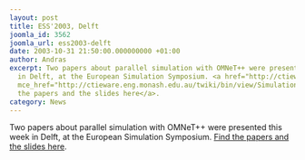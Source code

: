 ```yaml
---
layout: post
title: ESS'2003, Delft
joomla_id: 3562
joomla_url: ess2003-delft
date: 2003-10-31 21:50:00.000000000 +01:00
author: Andras
excerpt: Two papers about parallel simulation with OMNeT++ were presented this week
  in Delft, at the European Simulation Symposium. <a href="http://ctieware.eng.monash.edu.au/twiki/bin/view/Simulation/ParallelSimulation"
  mce_href="http://ctieware.eng.monash.edu.au/twiki/bin/view/Simulation/ParallelSimulation">Find
  the papers and the slides here</a>.
category: News
---
```

Two papers about parallel simulation with OMNeT++ were presented this week in Delft, at the European Simulation Symposium. <a href="http://ctieware.eng.monash.edu.au/twiki/bin/view/Simulation/ParallelSimulation" mce_href="http://ctieware.eng.monash.edu.au/twiki/bin/view/Simulation/ParallelSimulation">Find the papers and the slides here</a>.
